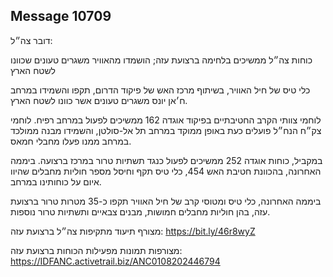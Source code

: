 ## Message 10709

דובר צה״ל:

כוחות צה״ל ממשיכים בלחימה ברצועת עזה; הושמדו מהאוויר משגרים טעונים שכוונו לשטח הארץ

כלי טיס של חיל האוויר, בשיתוף מרכז האש של פיקוד הדרום, תקפו והשמידו במרחב ח׳אן יונס משגרים טעונים אשר כוונו לשטח הארץ. 

לוחמי צוותי הקרב החטיבתיים בפיקוד אוגדה 162 ממשיכים לפעול במרחב רפיח. לוחמי צק״ח הנח״ל פועלים כעת באופן ממוקד במרחב תל אל-סולטן, והשמידו מבנה ממולכד במרחב ממנו פעלו מחבלי חמאס. 

במקביל, כוחות אוגדה 252 ממשיכים לפעול כנגד תשתיות טרור במרכז ברצועה. 
ביממה האחרונה, בהכוונת חטיבת האש 454, כלי טיס תקף וחיסל מספר חוליות מחבלים שהיוו איום על כוחותינו במרחב. 

ביממה האחרונה, כלי טיס ומטוסי קרב של חיל האוויר תקפו כ-35 מטרות טרור ברצועת עזה, בהן חוליות מחבלים חמושות, מבנים צבאיים ותשתיות טרור נוספות.

מצורף תיעוד מתקיפות צה״ל ברצועת עזה: https://bit.ly/46r8wyZ

מצורפות תמונות מפעילות הכוחות ברצועת עזה: https://IDFANC.activetrail.biz/ANC0108202446794


